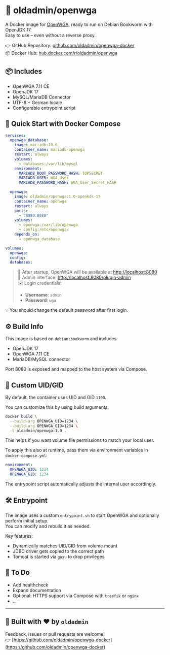 
# 🧱 oldadmin/openwga

A Docker image for [OpenWGA](https://www.openwga.com), ready to run on Debian Bookworm with OpenJDK 17.  
Easy to use – even without a reverse proxy.

👉 GitHub Repository: [github.com/oldadmin/openwga-docker](https://github.com/oldadmin/openwga-docker)  
📦 Docker Hub: [hub.docker.com/r/oldadmin/openwga](https://hub.docker.com/r/oldadmin/openwga)

## 📦 Includes

- OpenWGA 7.11 CE
- OpenJDK 17
- MySQL/MariaDB Connector
- UTF-8 + German locale
- Configurable entrypoint script

## 🚀 Quick Start with Docker Compose

```yaml
services:
  openwga_database:
    image: mariadb:10.6
    container_name: mariadb-openwga
    restart: always
    volumes:
      - databases:/var/lib/mysql
    environment:
      MARIADB_ROOT_PASSWORD_HASH: TOPSECRET
      MARIADB_USER: WGA_User
      MARIADB_PASSWORD_HASH: WGA_User_Secret_HASH

  openwga:
    image: oldadmin/openwga:1.0-openkdk-17
    container_name: openwga
    restart: always
    ports:
      - "8080:8080"
    volumes:
      - openwga:/var/lib/openwga
      - config:/etc/openwga/
    depends_on:
      - openwga_database

volumes:
  openwga:
  config:
  databases:
```

> 🔎 After startup, OpenWGA will be available at [http://localhost:8080](http://localhost:8080)  
> 🔐 Admin interface: [http://localhost:8080/plugin-admin](http://localhost:8080/plugin-admin)  
> ✉️ Login credentials:
> - **Username**: `admin`
> - **Password**: `wga`

💡 You should change the default password after first login.

## ⚙️ Build Info

This image is based on `debian:bookworm` and includes:
- OpenJDK 17
- OpenWGA 7.11 CE
- MariaDB/MySQL connector

Port 8080 is exposed and mapped to the host system via Compose.

## 👤 Custom UID/GID

By default, the container uses UID and GID `1100`.

You can customize this by using build arguments:

```bash
docker build \
  --build-arg OPENWGA_UID=1234 \
  --build-arg OPENWGA_GID=1234 \
  -t oldadmin/openwga:1.0 .
```

This helps if you want volume file permissions to match your local user.

To apply this also at runtime, pass them via environment variables in `docker-compose.yml`:

```yaml
environment:
  OPENWGA_UID: 1234
  OPENWGA_GID: 1234
```

The entrypoint script automatically adjusts the internal user accordingly.

## 🛠 Entrypoint

The image uses a custom `entrypoint.sh` to start OpenWGA and optionally perform initial setup.  
You can modify and rebuild it as needed.

Key features:
- Dynamically matches UID/GID from volume mount
- JDBC driver gets copied to the correct path
- Tomcat is started via `gosu` to drop privileges

## 🧯 To Do

- Add healthcheck
- Expand documentation
- Optional: HTTPS support via Compose with `traefik` or `nginx`
- ...

---

## 🙌 Built with ❤️ by `oldadmin`

Feedback, issues or pull requests are welcome!  
👉 [https://github.com/oldadmin/openwga-docker](https://github.com/oldadmin/openwga-docker)
